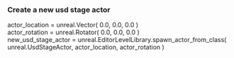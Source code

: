 ### Create a new usd stage actor
actor_location = unreal.Vector( 0.0, 0.0, 0.0 )  
actor_rotation = unreal.Rotator( 0.0, 0.0, 0.0 )  
new_usd_stage_actor = unreal.EditorLevelLibrary.spawn_actor_from_class( unreal.UsdStageActor, actor_location, actor_rotation )
